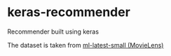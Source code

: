 # keras-recommender
Recommender built using keras

The dataset is taken from  [ml-latest-small (MovieLens)](https://grouplens.org/datasets/movielens/)


